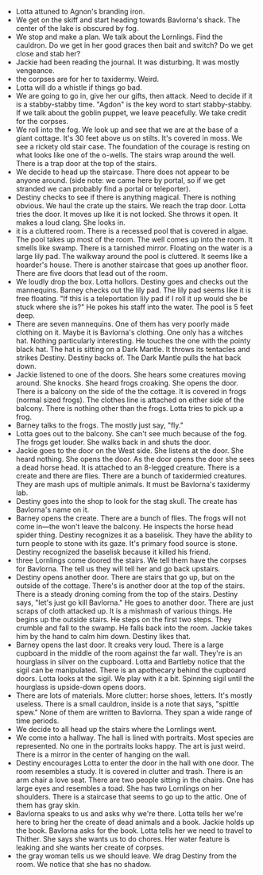- Lotta attuned to Agnon's branding iron. 
- We get on the skiff and start heading towards Bavlorna's shack. The center of the lake is obscured by fog. 
- We stop and make a plan. We talk about the Lornlings. Find the cauldron. Do we get in her good graces then bait and switch? Do we get close and stab her?
- Jackie had been reading the journal. It was disturbing. It was mostly vengeance. 
- the corpses are for her to taxidermy. Weird. 
- Lotta will do a whistle if things go bad. 
- We are going to go in, give her our gifts, then attack. Need to decide if it is a stabby-stabby time. "Agdon" is the key word to start stabby-stabby. If we talk about the goblin puppet, we leave peacefully. We take credit for the corpses. 
- We roll into the fog. We look up and see that we are at the base of a giant cottage. It's 30 feet above us on stilts. It's covered in moss. We see a rickety old stair case. The foundation of the courage is resting on what looks like one of the o-wells. The stairs wrap around the well. There is a trap door at the top of the stairs. 
- We decide to head up the staircase. There does not appear to be anyone around. (side note: we came here by portal, so if we get stranded we can probably find a portal or teleporter).
- Destiny checks to see if there is anything magical. There is nothing obvious. We haul the crate up the stairs. We reach the trap door. Lotta tries the door. It moves up like it is not locked. She throws it open. It makes a loud clang. She looks in. 
- it is a cluttered room. There is a recessed pool that is covered in algae. The pool takes up most of the room. The well comes up into the room. It smells like swamp. There is a tarnished mirror. Floating on the water is a large lily pad. The walkway around the pool is cluttered. It seems like a hoarder's house. There is another staircase that goes up another floor. There are five doors that lead out of the room. 
- We loudly drop the box. Lotta hollors. Destiny goes and checks out the mannequins. Barney checks out the lily pad. The lily pad seems like it is free floating. "If this is a teleportation lily pad if I roll it up would she be stuck where she is?" He pokes his staff into the water. The pool is 5 feet deep. 
- There are seven mannequins. One of them has very poorly made clothing on it. Maybe it is Bavlorna's clothing. One only has a witches hat. Nothing particularly interesting. He touches the one with the pointy black hat. The hat is sitting on a Dark Mantle. It throws its tentacles and strikes Destiny. Destiny backs of. The Dark Mantle pulls the hat back down. 
- Jackie listened to one of the doors. She hears some creatures moving around. She knocks. She heard frogs croaking. She opens the door. There is a balcony on the side of the the cottage. It is covered in frogs (normal sized frogs). The clothes line is attached on either side of the balcony. There is nothing other than the frogs. Lotta tries to pick up a frog. 
- Barney talks to the frogs. The mostly just say, "fly."
- Lotta goes out to the balcony. She can't see much because of the fog. The frogs get louder. She walks back in and shuts the door. 
- Jackie goes to the door on the West side. She listens at the door. She heard nothing. She opens the door. As the door opens the door she sees a dead horse head. It is attached to an 8-legged creature. There is a create and there are flies. There are a bunch of taxidermied creatures. They are mash ups of multiple animals. It must be Bavlorna's taxidermy lab. 
- Destiny goes into the shop to look for the stag skull. The create has Bavlorna's name on it.
- Barney opens the create. There are a bunch of flies. The frogs will not come in—the won't leave the balcony. He inspects the horse head spider thing. Destiny recognizes it as a baselisk. They have the ability to turn people to stone with its gaze. It's primary food source is stone. Destiny recognized the baselisk because it killed his friend. 
- three Lornlings come doored the stairs. We tell them have the corpses for Bavlorna. The tell us they will tell her and go back upstairs. 
- Destiny opens another door. There are stairs that go up, but on the outside of the cottage. There's is another door at the top of the stairs. There is a steady droning coming from the top of the stairs. Destiny says, "let's just go kill Bavlorna." He goes to another door. There are just scraps of cloth attacked up. It is a mishmash of various things. He begins up the outside stairs. He steps on the first two steps. They crumble and fall to the swamp. He falls back into the room. Jackie takes him by the hand to calm him down. Destiny likes that. 
- Barney opens the last door. It creaks very loud. There is a large cupboard in the middle of the room against the far wall. They're is an hourglass in silver on the cupboard. Lotta and Bartleby notice that the sigil can be manipulated. There is an apothecary behind the cupboard doors. Lotta looks at the sigil. We play with it a bit. Spinning sigil until the hourglass is upside-down opens doors. 
- There are lots of materials. More clutter: horse shoes, letters. It's mostly useless. There is a small cauldron, inside is a note that says, "spittle spew." None of them are written to Bavlorna. They span a wide range of time periods. 
- We decide to all head up the stairs where the Lornlings went. 
- We come into a hallway. The hall is lined with portraits. Most species are represented. No one in the portraits looks happy. The art is just weird. There is a mirror in the center of hanging on the wall. 
- Destiny encourages Lotta to enter the door in the hall with one door. The room resembles a study. It is covered in clutter and trash. There is an arm chair a love seat. There are two people sitting in the chairs. One has large eyes and resembles a toad. She has two Lornlings on her shoulders. There is a staircase that seems to go up to the attic. One of them has gray skin. 
- Bavlorna speaks to us and asks why we're there. Lotta tells her we're here to bring her the create of dead animals and a book. Jackie holds up the book. Bavlorna asks for the book. Lotta tells her we need to travel to Thither. She says she wants us to do chores. Her water feature is leaking and she wants her create of corpses. 
- the gray woman tells us we should leave. We drag Destiny from the room. We notice that she has no shadow. 